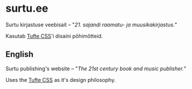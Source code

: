 # surtu.ee

Surtu kirjastuse veebisait – "*21. sajandi raamatu- ja muusikakirjastus.*"

Kasutab [Tufte CSS](https://github.com/edwardtufte/tufte-css)'i disaini põhimõtteid.

## English

Surtu publishing's website – "*The 21st century book and music publisher.*"

Uses the [Tufte CSS](https://github.com/edwardtufte/tufte-css) as it's design philosophy.
